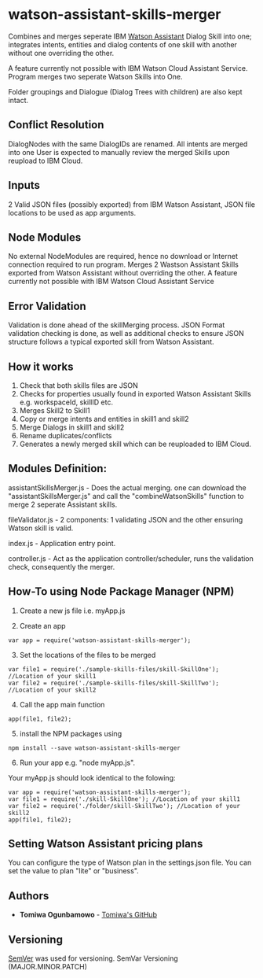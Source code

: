 # watson-assistant-skills-merger
Combines and merges seperate IBM [Watson Assistant](https://cloud.ibm.com/catalog/services/watson-assistant) Dialog Skill into one; integrates intents, entities and dialog contents of one skill with another without one overriding the other.

A feature currently not possible with IBM Watson Cloud Assistant Service. Program merges two seperate Watson Skills into One.

Folder groupings and Dialogue (Dialog Trees with children) are also kept intact.

## Conflict Resolution
DialogNodes with the same DialogIDs are renamed.
All intents are merged into one
User is expected to manually review the merged Skills upon reupload to IBM Cloud.

## Inputs
2 Valid JSON files (possibly exported) from IBM Watson Assistant, JSON file locations to be used as app arguments.

## Node Modules
No external NodeModules are required, hence no download or Internet connection required to run program.
Merges 2 Wastson Assistant Skills exported from Watson Assistant without overriding the other. A feature currently not possible with IBM Watson Cloud Assistant Service

## Error Validation
Validation is done ahead of the skillMerging process.
JSON Format validation checking is done, as well as additional checks to ensure JSON structure follows a typical exported skill from Watson Assistant.

## How it works
1. Check that both skills files are JSON
2. Checks for properties usually found in exported Watson Assistant Skills e.g. workspaceId, skillID etc.
3. Merges Skill2 to Skill1
4. Copy or merge intents and entities in skill1 and skill2
5. Merge Dialogs in skill1 and skill2
5. Rename duplicates/conflicts
6. Generates a newly merged skill which can be reuploaded to IBM Cloud.

## Modules Definition:
assistantSkillsMerger.js - Does the actual merging. one can download the "assistantSkillsMerger.js" and call the "combineWatsonSkills" function to merge 2 seperate Assistant skills.

fileValidator.js - 2 components: 1 validating JSON and the other ensuring Watson skill is valid.

index.js - Application entry point.

controller.js - Act as the application controller/scheduler, runs the validation check, consequently the merger.

## How-To using Node Package Manager (NPM)
1. Create a new js file i.e. myApp.js

2. Create an app
```
var app = require('watson-assistant-skills-merger');
```
3. Set the locations of the files to be merged
```
var file1 = require('./sample-skills-files/skill-SkillOne'); //Location of your skill1
var file2 = require('./sample-skills-files/skill-SkillTwo'); //Location of your skill2
```
4. Call the app main function
```
app(file1, file2);
```
5. install the NPM packages using 
```
npm install --save watson-assistant-skills-merger
```
6. Run your app e.g. "node myApp.js".

Your myApp.js should look identical to the folowing:
```
var app = require('watson-assistant-skills-merger');
var file1 = require('./skill-SkillOne'); //Location of your skill1
var file2 = require('./folder/skill-SkillTwo'); //Location of your skill2
app(file1, file2);
```

## Setting Watson Assistant pricing plans 
You can configure the type of Watson plan in the settings.json file. You can set the value to plan "lite" or "business".

## Authors
* **Tomiwa Ogunbamowo** - [Tomiwa's GitHub](https://github.com/tomiwaog)

## Versioning
[SemVer](http://semver.org/) was used for versioning. SemVar Versioning (MAJOR.MINOR.PATCH)